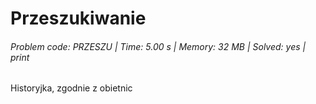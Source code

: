 # Przeszukiwanie
###### Problem code: PRZESZU \| Time: 5.00 s \| Memory: 32 MB \| Solved: yes \| print

Historyjka, zgodnie z obietnic
